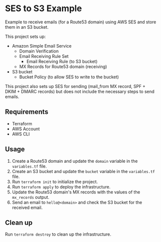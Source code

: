 # SES to S3 Example

Example to receive emails (for a Route53 domain) using AWS SES and store them in an S3 bucket.

This project sets up:
- Amazon Simple Email Service
  - Domain Verification
  - Email Receiving Rule Set
    - Email Receiving Rule (to S3 bucket)
  - MX Records for Route53 domain (receiving)
- S3 bucket
  - Bucket Policy (to allow SES to write to the bucket)

This project also sets up SES for sending (mail_from MX record, SPF + DKIM + DMARC records) but does not include the necessary steps to send emails.

## Requirements

* Terraform
* AWS Account
* AWS CLI

## Usage

1. Create a Route53 domain and update the `domain` variable in the `variables.tf` file.
2. Create an S3 bucket and update the `bucket` variable in the `variables.tf` file.
3. Run `terraform init` to initialize the project.
4. Run `terraform apply` to deploy the infrastructure.
5. Update the Route53 domain's MX records with the values of the `mx_records` output.
6. Send an email to `hello@<domain>` and check the S3 bucket for the received email.

## Clean up

Run `terraform destroy` to clean up the infrastructure.
